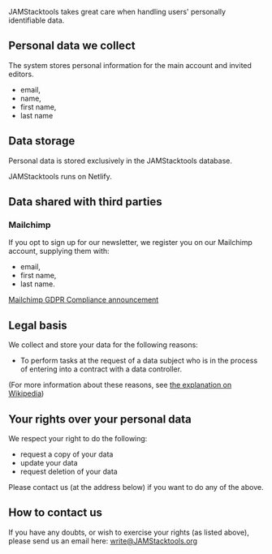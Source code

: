 JAMStacktools takes great care when handling users' personally identifiable data.

## Personal data we collect

The system stores personal information for the main account and invited editors.

- email,
- name,
- first name,
- last name

## Data storage

Personal data is stored exclusively in the JAMStacktools database.

JAMStacktools runs on Netlify.

## Data shared with third parties

### Mailchimp

If you opt to sign up for our newsletter, we register you on our Mailchimp
account, supplying them with:

- email,
- first name,
- last name.

[Mailchimp GDPR Compliance announcement](https://mailchimp.com/help/about-the-general-data-protection-regulation/)

## Legal basis

We collect and store your data for the following reasons:

- To perform tasks at the request of a data subject who is in the process of
  entering into a contract with a data controller.

(For more information about these reasons, see [the explanation on Wikipedia][wikipedia-gdpr-lawful-basis])

[wikipedia-gdpr-lawful-basis]: https://en.wikipedia.org/wiki/General_Data_Protection_Regulation#Lawful_basis_for_processing

## Your rights over your personal data

We respect your right to do the following:

- request a copy of your data
- update your data
- request deletion of your data

Please contact us (at the address below) if you want to do any of the above.

## How to contact us

If you have any doubts, or wish to exercise your rights (as listed above),
please send us an email here: [write@JAMStacktools.org](mailto:write@JAMStacktools.org)

